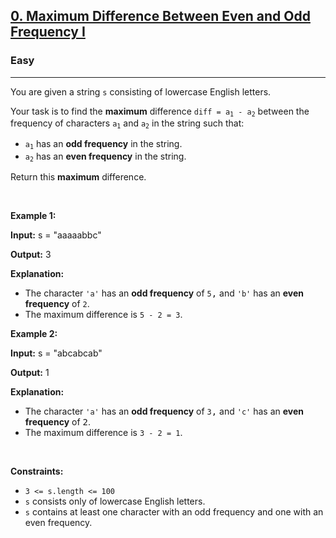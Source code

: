 <h2><a href="https://leetcode.com/problems/maximum-difference-between-even-and-odd-frequency-i/?envType=daily-question&envId=2025-06-10">0. Maximum Difference Between Even and Odd Frequency I</a></h2><h3>Easy</h3><hr><p>You are given a string <code>s</code> consisting of lowercase English letters. </p>

<p>Your task is to find the <strong>maximum</strong> difference <code>diff = a<sub>1</sub> - a<sub>2</sub></code> between the frequency of characters <code>a<sub>1</sub></code> and <code>a<sub>2</sub></code> in the string such that:</p>

<ul>
	<li><code>a<sub>1</sub></code> has an <strong>odd frequency</strong> in the string.</li>
	<li><code>a<sub>2</sub></code> has an <strong>even frequency</strong> in the string.</li>
</ul>

<p>Return this <strong>maximum</strong> difference.</p>

<p>&nbsp;</p>
<p><strong class="example">Example 1:</strong></p>

<div class="example-block">
<p><strong>Input:</strong> <span class="example-io">s = "aaaaabbc"</span></p>

<p><strong>Output:</strong> 3</p>

<p><strong>Explanation:</strong></p>

<ul>
	<li>The character <code>'a'</code> has an <strong>odd frequency</strong> of <code><font face="monospace">5</font></code><font face="monospace">,</font> and <code>'b'</code> has an <strong>even frequency</strong> of <code><font face="monospace">2</font></code>.</li>
	<li>The maximum difference is <code>5 - 2 = 3</code>.</li>
</ul>
</div>

<p><strong class="example">Example 2:</strong></p>

<div class="example-block">
<p><strong>Input:</strong> <span class="example-io">s = "abcabcab"</span></p>

<p><strong>Output:</strong> 1</p>

<p><strong>Explanation:</strong></p>

<ul>
	<li>The character <code>'a'</code> has an <strong>odd frequency</strong> of <code><font face="monospace">3</font></code><font face="monospace">,</font> and <code>'c'</code> has an <strong>even frequency</strong> of <font face="monospace">2</font>.</li>
	<li>The maximum difference is <code>3 - 2 = 1</code>.</li>
</ul>
</div>

<p>&nbsp;</p>
<p><strong>Constraints:</strong></p>

<ul>
	<li><code>3 &lt;= s.length &lt;= 100</code></li>
	<li><code>s</code> consists only of lowercase English letters.</li>
	<li><code>s</code> contains at least one character with an odd frequency and one with an even frequency.</li>
</ul>
